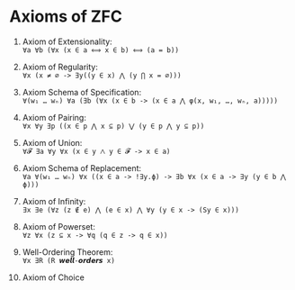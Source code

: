 # Axioms of ZFC

1. Axiom of Extensionality:     
  `∀a ∀b (∀x (x ∈ a ⟺ x ∈ b) ⟺ (a = b))`

2. Axiom of Regularity:    
  `∀x (x ≠ ∅ -> ∃y((y ∈ x) ⋀ (y ⋂ x = ∅)))`

3. Axiom Schema of Specification:     
  `∀(w₁ … wₙ) ∀a (∃b (∀x (x ∈ b -> (x ∈ a ⋀ φ(x, w₁, …, wₙ, a)))))`

4. Axiom of Pairing:    
  `∀x ∀y ∃p ((x ∈ p ⋀ x ⊆ p) ⋁ (y ∈ p ⋀ y ⊆ p))`

5. Axiom of Union:    
  `∀𝓕 ∃a ∀y ∀x (x ∈ y ⋀ y ∈ 𝓕 -> x ∈ a)`

6. Axiom Schema of Replacement:   
  `∀a ∀(w₁ … wₙ) ∀x ((x ∈ a -> !∃y.ϕ) -> ∃b ∀x (x ∈ a -> ∃y (y ∈ b ⋀ ϕ)))`

7. Axiom of Infinity:   
  `∃x ∃e (∀z (z ∉ e) ⋀ (e ∈ x) ⋀ ∀y (y ∈ x -> (Sy ∈ x)))`

8. Axiom of Powerset:    
  `∀z ∀x (z ⊆ x -> ∀q (q ∈ z -> q ∈ x))`

9. Well-Ordering Theorem:   
  `∀x ∃R (R 𝙬𝙚𝙡𝙡-𝙤𝙧𝙙𝙚𝙧𝙨 x)`

10. Axiom of Choice
